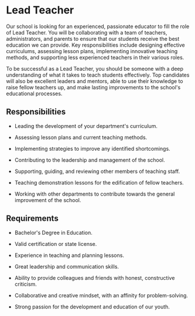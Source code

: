 # Lead Teacher

Our school is looking for an experienced, passionate educator to fill the role of Lead Teacher. You will be collaborating with a team of teachers, administrators, and parents to ensure that our students receive the best education we can provide. Key responsibilities include designing effective curriculums, assessing lesson plans, implementing innovative teaching methods, and supporting less experienced teachers in their various roles.

To be successful as a Lead Teacher, you should be someone with a deep understanding of what it takes to teach students effectively. Top candidates will also be excellent leaders and mentors, able to use their knowledge to raise fellow teachers up, and make lasting improvements to the school's educational processes.

## Responsibilities

* Leading the development of your department's curriculum.

* Assessing lesson plans and current teaching methods.

* Implementing strategies to improve any identified shortcomings.

* Contributing to the leadership and management of the school.

* Supporting, guiding, and reviewing other members of teaching staff.

* Teaching demonstration lessons for the edification of fellow teachers.

* Working with other departments to contribute towards the general improvement of the school.

## Requirements

* Bachelor's Degree in Education.

* Valid certification or state license.

* Experience in teaching and planning lessons.

* Great leadership and communication skills.

* Ability to provide colleagues and friends with honest, constructive criticism.

* Collaborative and creative mindset, with an affinity for problem-solving.

* Strong passion for the development and education of our youth.

